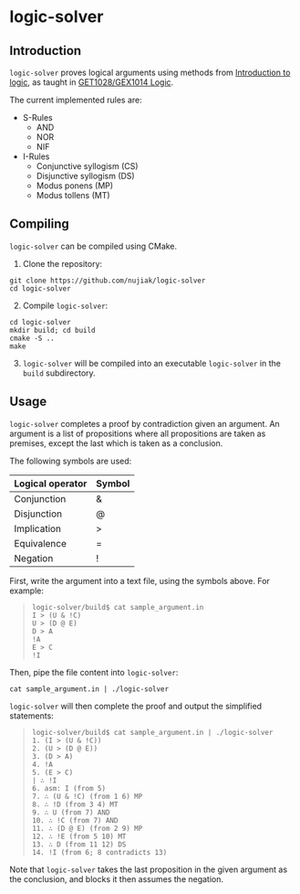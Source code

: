 # logic-solver

## Introduction

`logic-solver` proves logical arguments using methods
from [Introduction to logic](https://archive.org/details/introductiontolo0003gens_k7f4/page/424/mode/2up), as taught
in [GET1028/GEX1014 Logic](https://nusmods.com/courses/GET1028/logic).

The current implemented rules are:

- S-Rules
    - AND
    - NOR
    - NIF
- I-Rules
    - Conjunctive syllogism (CS)
    - Disjunctive syllogism (DS)
    - Modus ponens (MP)
    - Modus tollens (MT)

## Compiling

`logic-solver` can be compiled using CMake.

1. Clone the repository:

```console
git clone https://github.com/nujiak/logic-solver
cd logic-solver
```

2. Compile `logic-solver`:

```console
cd logic-solver
mkdir build; cd build
cmake -S ..
make
```

3. `logic-solver` will be compiled into an executable `logic-solver` in the `build` subdirectory.

## Usage

`logic-solver` completes a proof by contradiction given an argument. An argument is a list of propositions where all
propositions are taken as premises, except the last which is taken as a conclusion.

The following symbols are used:

| Logical operator | Symbol |
|------------------|--------|
| Conjunction      | &      |
| Disjunction      | @      |
| Implication      | \>     |
| Equivalence      | =      |
| Negation         | !      |

First, write the argument into a text file, using the symbols above. For example:

> ```console
> logic-solver/build$ cat sample_argument.in
> I > (U & !C)
> U > (D @ E)
> D > A
> !A
> E > C
> !I
> ```

Then, pipe the file content into `logic-solver`:

```console
cat sample_argument.in | ./logic-solver
```

`logic-solver` will then complete the proof and output the simplified statements:

> ```console
> logic-solver/build$ cat sample_argument.in | ./logic-solver
> 1. (I > (U & !C)) 
> 2. (U > (D @ E))
> 3. (D > A)
> 4. !A
> 5. (E > C)
 > | ∴ !I
> 6. asm: I (from 5)
> 7. ∴ (U & !C) (from 1 6) MP
> 8. ∴ !D (from 3 4) MT
> 9. ∴ U (from 7) AND
> 10. ∴ !C (from 7) AND
> 11. ∴ (D @ E) (from 2 9) MP
> 12. ∴ !E (from 5 10) MT
> 13. ∴ D (from 11 12) DS
> 14. !I (from 6; 8 contradicts 13)
> ```

Note that `logic-solver` takes the last proposition in the given argument as the conclusion, and blocks it then assumes the negation.